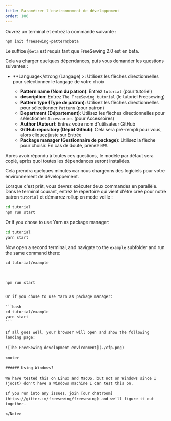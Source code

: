 ```yaml
---
title: Paramétrer l'environnement de développement
order: 100
---
```


Ouvrez un terminal et entrez la commande suivante :

```bash
npm init freesewing-pattern@beta
```

<note>

Le suffixe `@beta` est requis tant que FreeSewing 2.0 est en beta.

</Note>

Cela va charger quelques dépendances, puis vous demander les questions suivantes :

- **Language</strong (Langage) >: Utilisez les flèches directionnelles pour sélectionner le langage de votre choix</li> 
    
    - **Pattern name (Nom du patron)**: Entrez `tutorial` (pour tutoriel) 
    - **description**: Entrez `The FreeSewing tutorial` (le tutoriel Freesewing)
    - **Pattern type (Type de patron)**: Utilisez les flèches directionnelles pour sélectionner `Pattern` (pour patron)
    - **Department (Département)**: Utilisez les flèches directionnelles pour sélectionner `Accessories` (pour Accessoires)
    - **Author (Auteur)**: Entrez votre nom d'utilisateur GitHub
    - **GitHub repository (Dépôt Github)**: Cela sera pré-rempli pour vous, alors cliquez juste sur Entrée
    - **Package manager (Gestionnaire de package)**: Utilisez la flèche pour choisir. En cas de doute, prenez `NPM`.</ul> 
    
    Après avoir répondu à toutes ces questions, le modèle par défaut sera copié, après quoi toutes les dépendances seront installées.
    
    <note>
    
    Cela prendra quelques minutes car nous chargeons des logiciels pour votre environnement de développement.
    
    </Note>
    
    Lorsque c'est prêt, vous devrez exécuter deux commandes en parallèle. Dans le terminal courant, entrez le répertoire qui vient d'être créé pour notre patron `tutorial` et démarrez rollup en mode veille :
    
    ```bash
    cd tutorial
    npm run start
    ```
    
    Or if you chose to use Yarn as package manager:
    
    ```bash
    cd tutorial
    yarn start
    ```
    
    Now open a second terminal, and navigate to the `example` subfolder and run the same command there:
    
    <pre><code class="bash:">cd tutorial/example
npm run start
</code></pre>
    
    Or if you chose to use Yarn as package manager:
    
    ```bash
    cd tutorial/example
    yarn start
    ```
    
    If all goes well, your browser will open and show the following landing page:
    
    ![The FreeSewing development environment](./cfp.png)
    
    <note>
    
    ###### Using Windows?
    
    We have tested this on Linux and MacOS, but not on Windows since I (joost) don't have a Windows machine I can test this on.
    
    If you run into any issues, join [our chatroom](https://gitter.im/freesewing/freesewing) and we'll figure it out together.
    
    </Note>